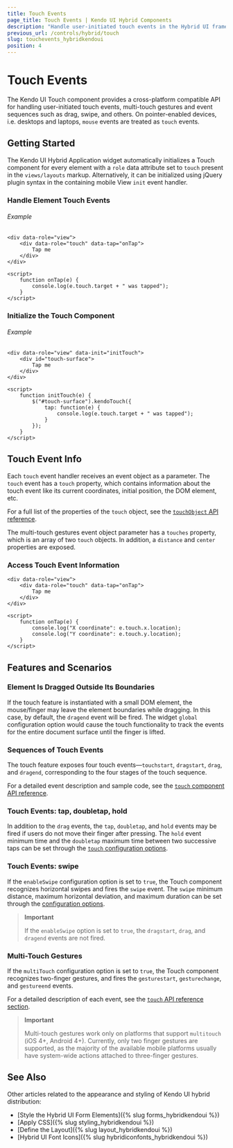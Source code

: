 ```yaml
---
title: Touch Events
page_title: Touch Events | Kendo UI Hybrid Components
description: "Handle user-initiated touch events in the Hybrid UI framework of Kendo UI."
previous_url: /controls/hybrid/touch
slug: touchevents_hybridkendoui
position: 4
---
```


# Touch Events

The Kendo UI Touch component provides a cross-platform compatible API for handling user-initiated touch events, multi-touch gestures and event sequences such as drag, swipe, and others. On pointer-enabled devices, i.e. desktops and laptops, `mouse` events are treated as `touch` events.

## Getting Started

The Kendo UI Hybrid Application widget automatically initializes a Touch component for every element with a `role` data attribute set to `touch` present in the `views/layouts` markup. Alternatively, it can be initialized using jQuery plugin syntax in the containing mobile View `init` event handler.

### Handle Element Touch Events

###### Example

    <div data-role="view">
        <div data-role="touch" data-tap="onTap">
            Tap me
        </div>
    </div>

    <script>
        function onTap(e) {
            console.log(e.touch.target + " was tapped");
        }
    </script>

### Initialize the Touch Component

###### Example

    <div data-role="view" data-init="initTouch">
        <div id="touch-surface">
            Tap me
        </div>
    </div>

    <script>
        function initTouch(e) {
            $("#touch-surface").kendoTouch({
                tap: function(e) {
                    console.log(e.touch.target + " was tapped");
                }
            });
        }
    </script>

## Touch Event Info

Each `touch` event handler receives an event object as a parameter. The `touch` event has a `touch` property, which contains information about the touch event like its current coordinates, initial position, the DOM element, etc.

For a full list of the properties of the `touch` object, see the [`touchObject` API reference](/api/mobile/touch/#TouchObject).

The multi-touch gestures event object parameter has a `touches` property, which is an array of two `touch` objects. In addition, a `distance` and `center` properties are exposed.

### Access Touch Event Information

    <div data-role="view">
        <div data-role="touch" data-tap="onTap">
            Tap me
        </div>
    </div>

    <script>
        function onTap(e) {
            console.log("X coordinate": e.touch.x.location);
            console.log("Y coordinate": e.touch.y.location);
        }
    </script>

## Features and Scenarios

### Element Is Dragged Outside Its Boundaries

If the touch feature is instantiated with a small DOM element, the mouse/finger may leave the element boundaries while dragging. In this case, by default, the `dragend` event will be fired. The widget `global` configuration option would cause the touch functionality to track the events for the entire document surface until the finger is lifted.

### Sequences of Touch Events

The touch feature exposes four touch events&mdash;`touchstart`, `dragstart`, `drag`, and `dragend`, corresponding to the four stages of the touch sequence.

For a detailed event description and sample code, see the [`touch` component API reference](/api/javascript/mobile/ui/touch).

### Touch Events: tap, doubletap, hold

In addition to the `drag` events, the `tap`, `doubletap`, and `hold` events may be fired if users do not move their finger after pressing. The `hold` event minimum time and the `doubletap` maximum time between two successive taps can be set through the [`touch` configuration options](/api/javascript/mobile/ui/touch#configuration).

### Touch Events: swipe

If the `enableSwipe` configuration option is set to `true`, the Touch component recognizes horizontal swipes and fires the `swipe` event. The `swipe` minimum distance, maximum horizontal deviation, and maximum duration can be set through the [configuration options](/api/javascript/mobile/ui/touch#configuration).

> **Important**
>
> If the `enableSwipe` option is set to `true`, the `dragstart`, `drag`, and `dragend` events are not fired.

### Multi-Touch Gestures

If the `multiTouch` configuration option is set to `true`, the Touch component recognizes two-finger gestures, and fires the `gesturestart`, `gesturechange`, and `gestureend` events.

For a detailed description of each event, see the [`touch` API reference section](/api/javascript/mobile/ui/touch).

> **Important**
>
> Multi-touch gestures work only on platforms that support `multitouch` (iOS 4+, Android 4+). Currently, only two finger gestures are supported, as the majority of the available mobile platforms usually have system-wide actions attached to three-finger gestures.

## See Also

Other articles related to the appearance and styling of Kendo UI hybrid distribution:

* [Style the Hybrid UI Form Elements]({% slug forms_hybridkendoui %})
* [Apply CSS]({% slug styling_hybridkendoui %})
* [Define the Layout]({% slug layout_hybridkendoui %})
* [Hybrid UI Font Icons]({% slug hybridiconfonts_hybridkendoui %})
